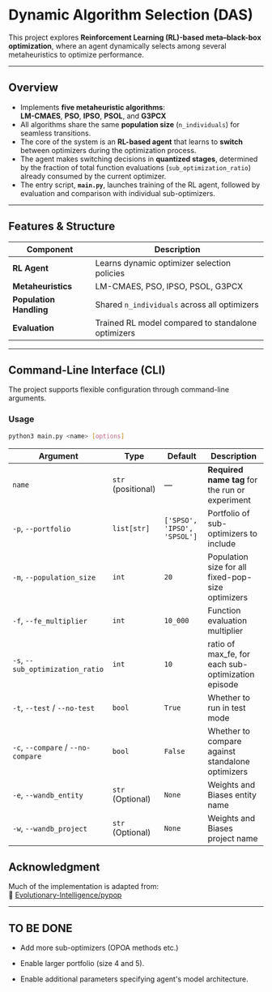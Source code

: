 # Dynamic Algorithm Selection (DAS)

This project explores **Reinforcement Learning (RL)-based meta–black-box optimization**, where an agent dynamically selects among several metaheuristics to optimize performance.

---

## Overview

- Implements **five metaheuristic algorithms**:  
  **LM-CMAES**, **PSO**, **IPSO**, **PSOL**, and **G3PCX**
- All algorithms share the same **population size** (`n_individuals`) for seamless transitions.
- The core of the system is an **RL-based agent** that learns to **switch** between optimizers during the optimization process.
- The agent makes switching decisions in **quantized stages**, determined by the fraction of total function evaluations (`sub_optimization_ratio`) already consumed by the current optimizer.
- The entry script, **`main.py`**, launches training of the RL agent, followed by evaluation and comparison with individual sub-optimizers.

---

## Features & Structure

| Component | Description |
|------------|--------------|
| **RL Agent** | Learns dynamic optimizer selection policies |
| **Metaheuristics** | LM-CMAES, PSO, IPSO, PSOL, G3PCX |
| **Population Handling** | Shared `n_individuals` across all optimizers |
| **Evaluation** | Trained RL model compared to standalone optimizers |

---

## Command-Line Interface (CLI)

The project supports flexible configuration through command-line arguments.

### **Usage**
```bash
python3 main.py <name> [options]
```


| Argument                           | Type               | Default                     | Description                                        |
|------------------------------------|--------------------|-----------------------------|----------------------------------------------------|
| `name`                             | `str` (positional) | —                           | **Required name tag** for the run or experiment    |
| `-p`, `--portfolio`                | `list[str]`        | `['SPSO', 'IPSO', 'SPSOL']` | Portfolio of sub-optimizers to include             |
| `-m`, `--population_size`          | `int`              | `20`                        | Population size for all fixed-pop-size optimizers  |
| `-f`, `--fe_multiplier`            | `int`              | `10_000`                    | Function evaluation multiplier                     |
| `-s`, `--sub_optimization_ratio`   | `int`              | `10`                        | ratio of max_fe, for each sub-optimization episode |
| `-t`, `--test` / `--no-test`       | `bool`             | `True`                      | Whether to run in test mode                        |
| `-c`, `--compare` / `--no-compare` | `bool`             | `False`                     | Whether to compare against standalone optimizers   |
| `-e`, `--wandb_entity`             | `str` (Optional)   | `None`                      | Weights and Biases entity name                     |
| `-w`, `--wandb_project`            | `str` (Optional)   | `None`                      | Weights and Biases project name                    |

## Acknowledgment

Much of the implementation is adapted from:  
🔗 [Evolutionary-Intelligence/pypop](https://github.com/Evolutionary-Intelligence/pypop/tree/main)

---
## TO BE DONE

* Add more sub-optimizers (OPOA methods etc.)

* Enable larger portfolio (size 4 and 5).

* Enable additional parameters specifying agent's model architecture.